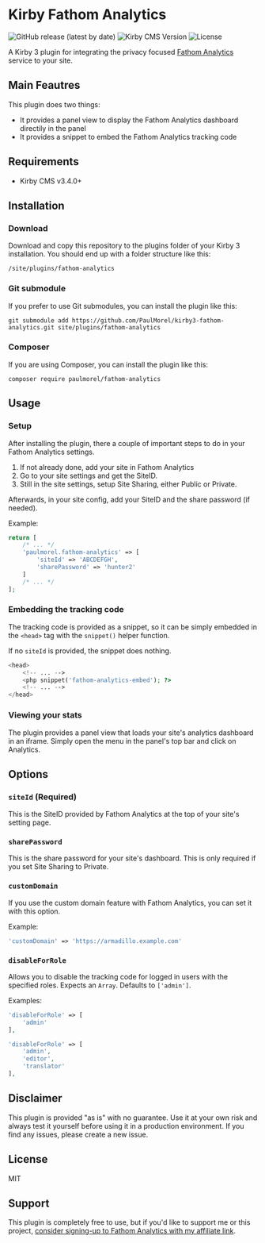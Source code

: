 # Kirby Fathom Analytics
![GitHub release (latest by date)](https://img.shields.io/github/v/release/paulmorel/kirby3-fathom-analytics)
![Kirby CMS Version](https://img.shields.io/badge/Kirby-v3.4.0+-informational)
![License](https://img.shields.io/github/license/paulmorel/kirby3-fathom-analytics)

A Kirby 3 plugin for integrating the privacy focused [Fathom Analytics](https://usefathom.com/) service to your site.

## Main Feautres

This plugin does two things:

- It provides a panel view to display the Fathom Analytics dashboard directily in the panel
- It provides a snippet to embed the Fathom Analytics tracking code 

## Requirements
- Kirby CMS v3.4.0+


## Installation

### Download

Download and copy this repository to the plugins folder of your Kirby 3 installation. You should end up with a folder structure like this: 

```
/site/plugins/fathom-analytics
```

### Git submodule

If you prefer to use Git submodules, you can install the plugin like this:
```
git submodule add https://github.com/PaulMorel/kirby3-fathom-analytics.git site/plugins/fathom-analytics
```

### Composer

If you are using Composer, you can install the plugin like this:

```
composer require paulmorel/fathom-analytics
```

## Usage


### Setup
After installing the plugin, there a couple of important steps to do in your Fathom Analytics settings.

1. If not already done, add your site in Fathom Analytics
2. Go to your site settings and get the SiteID.
3. Still in the site settings, setup Site Sharing, either Public or Private.

Afterwards, in your site config, add your SiteID and the share password (if needed).

Example:

```php
return [
    /* ... */
    'paulmorel.fathom-analytics' => [
        'siteId' => 'ABCDEFGH',
        'sharePassword' => 'hunter2'
    ]
    /* ... */
];
```

### Embedding the tracking code

The tracking code is provided as a snippet, so it can be simply embedded in the `<head>` tag with the `snippet()` helper function.

If no `siteId` is provided, the snippet does nothing.


```php
<head>
    <!-- ... -->
    <php snippet('fathom-analytics-embed'); ?>
    <!-- ... -->
</head>
```

### Viewing your stats

The plugin provides a panel view that loads your site's analytics dashboard in an iframe. Simply open the menu in the panel's top bar and click on Analytics.


## Options

### `siteId` (Required)

This is the SiteID provided by Fathom Analytics at the top of your site's setting page.

### `sharePassword`

This is the share password for your site's dashboard. This is only required if you set Site Sharing to Private.

### `customDomain`

If you use the custom domain feature with Fathom Analytics, you can set it with this option.

Example:

```php
'customDomain' => 'https://armadillo.example.com'
```

### `disableForRole`

Allows you to disable the tracking code for logged in users with the specified roles. Expects an `Array`. Defaults to `['admin']`.

Examples:
```php
'disableForRole' => [
    'admin'
],
```
```php
'disableForRole' => [
    'admin',
    'editor',
    'translator'
],
```
## Disclaimer

This plugin is provided "as is" with no guarantee. Use it at your own risk and always test it yourself before using it in a production environment. If you find any issues, please create a new issue.

## License

MIT

## Support

This plugin is completely free to use, but if you'd like to support me or this project, [consider signing-up to Fathom Analytics with my affiliate link](https://usefathom.com/ref/44ARQE).
